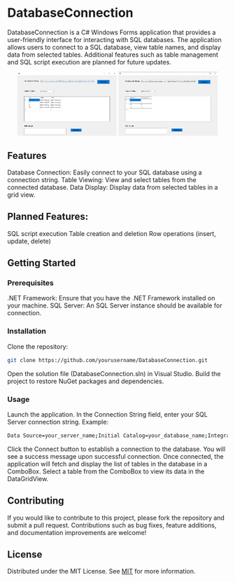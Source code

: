 # DatabaseConnection

DatabaseConnection is a C# Windows Forms application that provides a user-friendly interface for interacting with SQL databases. The application allows users to connect to a SQL database, view table names, and display data from selected tables. Additional features such as table management and SQL script execution are planned for future updates.

<div align="center">
    <img src="images/image1.png" width="45%" alt="Image 1">
    <img src="images/image2.png" width="45%" alt="Image 2">
</div>

## Features
Database Connection: Easily connect to your SQL database using a connection string.
Table Viewing: View and select tables from the connected database.
Data Display: Display data from selected tables in a grid view.

## Planned Features:
SQL script execution
Table creation and deletion
Row operations (insert, update, delete)

## Getting Started

### Prerequisites
.NET Framework: Ensure that you have the .NET Framework installed on your machine.
SQL Server: An SQL Server instance should be available for connection.

### Installation
Clone the repository:
   ```sh
   git clone https://github.com/yourusername/DatabaseConnection.git
   ```

Open the solution file (DatabaseConnection.sln) in Visual Studio.
Build the project to restore NuGet packages and dependencies.

### Usage

Launch the application.
In the Connection String field, enter your SQL Server connection string. Example:
   ```sh
   Data Source=your_server_name;Initial Catalog=your_database_name;Integrated Security=True;Pooling=False;Encrypt=False
   ```
Click the Connect button to establish a connection to the database. You will see a success message upon successful connection.
Once connected, the application will fetch and display the list of tables in the database in a ComboBox.
Select a table from the ComboBox to view its data in the DataGridView.

## Contributing
If you would like to contribute to this project, please fork the repository and submit a pull request. Contributions such as bug fixes, feature additions, and documentation improvements are welcome!

## License
Distributed under the MIT License. See [MIT](LICENSE.txt) for more information.
